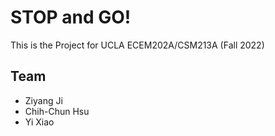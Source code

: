 # STOP and GO!
This is the Project for UCLA ECEM202A/CSM213A (Fall 2022)

## Team
* Ziyang Ji
* Chih-Chun Hsu
* Yi Xiao


